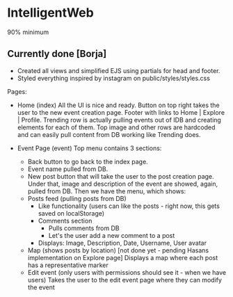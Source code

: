 # IntelligentWeb

90% minimum

## Currently done [Borja]

- Created all views and simplified EJS using partials for head and footer.
- Styled everything inspired by instagram on public/styles/styles.css

Pages:

- Home (index)
  All the UI is nice and ready.
  Button on top right takes the user to the new event creation page.
  Footer with links to Home | Explore | Profile.
  Trending row is actually pulling events out of IDB and creating elements for each of them.
  Top image and other rows are hardcoded and can easily pull content from DB working like Trending does.

- Event Page (event)
  Top menu contains 3 sections:
  - Back button to go back to the index page.
  - Event name pulled from DB.
  - New post button that will take the user to the post creation page.
    Under that, image and description of the event are showed, again, pulled from DB.
    Then we have the menu, which shows:
  - Posts feed (pulling posts from DB)
    - Like functionality (users can like the posts - right now, this gets saved on localStorage)
    - Comments section
      - Pulls comments from DB
      - Let's the user add a new comment to a post
    - Displays: Image, Description, Date, Username, User avatar
  - Map (shows posts by location) [not done yet - pending Hasans implementation on Explore page]
    Displays a map where each post has a representative marker
  - Edit event (only users with permissions should see it - when we have users)
    Takes the user to the edit event page where they can modify the event

